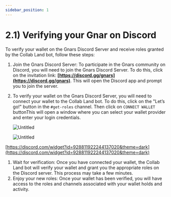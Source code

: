 ```yaml
---
sidebar_position: 1
---
```


# 2.1) Verifying your Gnar on Discord

To verify your wallet on the Gnars Discord Server and receive roles granted by the Collab Land bot, follow these steps:

1. Join the Gnars Discord Server: To participate in the Gnars community on Discord, you will need to join the Gnars Discord Server. To do this, click on the invitation link: **[https://discord.gg/gnars](https://discord.gg/gnars)**. This will open the Discord app and prompt you to join the server.

2. To verify your wallet on the Gnars Discord Server, you will need to connect your wallet to the Collab Land bot. To do this, click on the "Let’s go!" button in the `#get-roles` channel. Then click on `CONNECT WALLET` buttonThis will open a window where you can select your wallet provider and enter your login credentials.
    
    ![Untitled](https://s3-us-west-2.amazonaws.com/secure.notion-static.com/cacc3754-89ae-493c-90f1-365d91031b2a/Untitled.png)
    
    ![Untitled](https://s3-us-west-2.amazonaws.com/secure.notion-static.com/d8a1364a-40d3-4827-ab88-152830d4d254/Untitled.png)
    

[https://discord.com/widget?id=928811922244137020&theme=dark](https://discord.com/widget?id=928811922244137020&theme=dark)

1. Wait for verification: Once you have connected your wallet, the Collab Land bot will verify your wallet and grant you the appropriate roles on the Discord server. This process may take a few minutes.
2. Enjoy your new roles: Once your wallet has been verified, you will have access to the roles and channels associated with your wallet holds and activity.